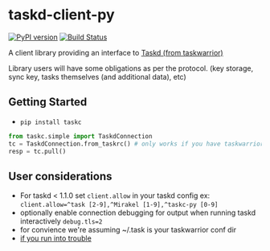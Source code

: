 taskd-client-py
===============
[![PyPI version](https://img.shields.io/pypi/v/taskc.svg)](https://pypi.python.org/pypi/taskc)
[![Build Status](https://travis-ci.org/jrabbit/taskd-client-py.svg?branch=master)](https://travis-ci.org/jrabbit/taskd-client-py)

A client library providing an interface to [Taskd (from taskwarrior)](https://gothenburgbitfactory.org/projects/taskd.html)

Library users will have some obligations as per the protocol. (key storage, sync key, tasks themselves (and additional data), etc)


Getting Started
---------------
* `pip install taskc`
```python 
from taskc.simple import TaskdConnection
tc = TaskdConnection.from_taskrc() # only works if you have taskwarrior setup
resp = tc.pull()
```

User considerations
-------------------
* For taskd < 1.1.0 set `client.allow` in your taskd config ex: `client.allow=^task [2-9],^Mirakel [1-9],^taskc-py [0-9]`
* optionally enable connection debugging for output when running taskd interactively `debug.tls=2`
* for convience we're assuming ~/.task is your taskwarrior conf dir
* [if you run into trouble](https://taskwarrior.org/docs/taskserver/troubleshooting-sync.html)
